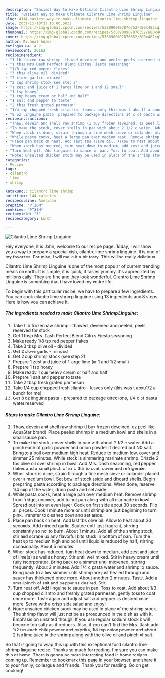 ```yaml
---
description: "Easiest Way to Make Ultimate Cilantro Lime Shrimp Linguine"
title: "Easiest Way to Make Ultimate Cilantro Lime Shrimp Linguine"
slug: 4184-easiest-way-to-make-ultimate-cilantro-lime-shrimp-linguine
date: 2021-11-18T19:18:00.563Z
image: https://img-global.cpcdn.com/recipes/5388900907876352/680x482cq70/cilantro-lime-shrimp-linguine-recipe-main-photo.jpg
thumbnail: https://img-global.cpcdn.com/recipes/5388900907876352/680x482cq70/cilantro-lime-shrimp-linguine-recipe-main-photo.jpg
cover: https://img-global.cpcdn.com/recipes/5388900907876352/680x482cq70/cilantro-lime-shrimp-linguine-recipe-main-photo.jpg
author: Micheal Adams
ratingvalue: 4.2
reviewcount: 26162
recipeingredient:
- "1 lb frozen raw shrimp  thawed deveined and peeled peels reserved for stock"
- "1 tbsp Mrs Dash Perfect Blend Citrus Fiesta seasoning"
- "1/8 tsp red pepper flakes"
- "3 tbsp olive oil  divided"
- "2 clove garlic  minced"
- "2 cup shrimp stock see step 2"
- "1 zest and juice of 1 large lime or 1 and 12 small"
- "1 tsp honey"
- "1 cup heavy cream or half and half"
- "1 salt and pepper to taste"
- "2 tbsp fresh grated parmesan"
- "1/4 cup chopped fresh cilantro  leaves only this was t abou12 a bunch for me"
- "8 oz linguine pasta  prepared to package directions 14 c of pasta water reserved"
recipeinstructions:
- "Thaw, devein and shell raw shrimp (I buy frozen deveined, ez peel like AquaStar brand). Place peeled shrimp in a medium bowl and shells in a small sauce pan."
- "To make the stock, cover shells in pan with about 2 1/2 c water. Add a pinch each of garlic powder and onion powder if desired but NO salt. Bring to a boil over medium high heat. Reduce to medium low, cover and simmer 25 minutes. While stock is simmering marinate shrimp. Drizzle 2 tbs olive oil over shrimp in bowl. Add Mrs. Dash seasoning, red pepper flakes and a small pinch of salt. Stir to coat, cover and refrigerate."
- "When stock is done, strain through a fine mesh sieve or colander placed over a medium bowl. Set bowl of stock aside and discard shells. Begin preparing pasta according to package directions. When done, reserve 1/4 cup of the water, drain pasta and set aside."
- "While pasta cooks, heat a large pan over medium heat. Remove shrimp from fridge, uncover, add to hot pan along with all marinade in bowl. Spread out into an even layer. Cook on first side about 30 seconds. Flip all pieces. Cook 1 minute more or until shrimp are just beginning to turn pink. Transfer to cleaned bowl and set aside."
- "Place pan back on heat. Add last tbs olive oil. Allow to heat about 30 seconds. Add minced garlic. Sautee until just fragrant, stirring constantly so not to burn. About 1 minute. Add all of the shrimp stock, stir and scrape up any flavorful bits stuck in bottom of pan. Turn the heat up to medium high and boil until liquid is reduced by half, stirring occasionally. About 5 minutes."
- "When stock has reduced, turn heat down to medium, add zest and juice of lime(s) as well as honey. Stir until well mixed. Stir in heavy cream until fully incorporated. Bring back to a simmer until thickened, stirring frequently. About 2 minutes. Add 1/4 c pasta water and shrimp to sauce. Bring back to a low simmer until shrimp are just heated through and sauce has thickened once more. About another 2 minutes. Taste. Add a small pinch of salt and pepper as desired. Stir."
- "Turn heat off. Add linguine to sauce in pan. Toss to coat. Add about 1/3 cup chopped cilantro and freshly grated parmesan, gently toss to coat once more. Taste again and adjust salt and pepper as desired once more. Serve with a crisp side salad and enjoy!"
- "Note: unsalted chicken stock may be used in place of the shrimp stock. The shrimp flavor will just not be as pronounced in the dish as with it. Emphasis on unsalted though! If you use regular sodium stock it will become too salty as it reduces. Also, if you can&#39;t find the Mrs. Dash add 1/2 tsp each chile powder and paprika, 1/4 tsp onion powder and about 2 tsp lime juice to the shrimp along with the olive oil and pinch of salt."
categories:
- Recipe
tags:
- cilantro
- lime
- shrimp

katakunci: cilantro lime shrimp 
nutrition: 144 calories
recipecuisine: American
preptime: "PT26M"
cooktime: "PT31M"
recipeyield: "3"
recipecategory: Lunch

---
```



![Cilantro Lime Shrimp Linguine](https://img-global.cpcdn.com/recipes/5388900907876352/680x482cq70/cilantro-lime-shrimp-linguine-recipe-main-photo.jpg)

Hey everyone, it is John, welcome to our recipe page. Today, I will show you a way to prepare a special dish, cilantro lime shrimp linguine. It is one of my favorites. For mine, I will make it a bit tasty. This will be really delicious.

Cilantro Lime Shrimp Linguine is one of the most popular of current trending meals on earth. It is simple, it is quick, it tastes yummy. It's appreciated by millions daily. They are fine and they look wonderful. Cilantro Lime Shrimp Linguine is something that I have loved my entire life.




To begin with this particular recipe, we have to prepare a few ingredients. You can cook cilantro lime shrimp linguine using 13 ingredients and 8 steps. Here is how you can achieve it.

<!--inarticleads1-->

##### The ingredients needed to make Cilantro Lime Shrimp Linguine:

1. Take 1 lb frozen raw shrimp - thawed, deveined and peeled, peels reserved for stock
1. Get 1 tbsp Mrs. Dash Perfect Blend Citrus Fiesta seasoning
1. Make ready 1/8 tsp red pepper flakes
1. Take 3 tbsp olive oil - divided
1. Get 2 clove garlic - minced
1. Get 2 cup shrimp stock (see step 2)
1. Prepare 1 zest and juice of 1 large lime (or 1 and 1/2 small)
1. Prepare 1 tsp honey
1. Make ready 1 cup heavy cream or half and half
1. Prepare 1 salt and pepper to taste
1. Take 2 tbsp fresh grated parmesan
1. Take 1/4 cup chopped fresh cilantro - leaves only (this was t abou1/2 a bunch for me)
1. Get 8 oz linguine pasta - prepared to package directions, 1/4 c of pasta water reserved




<!--inarticleads2-->

##### Steps to make Cilantro Lime Shrimp Linguine:

1. Thaw, devein and shell raw shrimp (I buy frozen deveined, ez peel like AquaStar brand). Place peeled shrimp in a medium bowl and shells in a small sauce pan.
1. To make the stock, cover shells in pan with about 2 1/2 c water. Add a pinch each of garlic powder and onion powder if desired but NO salt. Bring to a boil over medium high heat. Reduce to medium low, cover and simmer 25 minutes. While stock is simmering marinate shrimp. Drizzle 2 tbs olive oil over shrimp in bowl. Add Mrs. Dash seasoning, red pepper flakes and a small pinch of salt. Stir to coat, cover and refrigerate.
1. When stock is done, strain through a fine mesh sieve or colander placed over a medium bowl. Set bowl of stock aside and discard shells. Begin preparing pasta according to package directions. When done, reserve 1/4 cup of the water, drain pasta and set aside.
1. While pasta cooks, heat a large pan over medium heat. Remove shrimp from fridge, uncover, add to hot pan along with all marinade in bowl. Spread out into an even layer. Cook on first side about 30 seconds. Flip all pieces. Cook 1 minute more or until shrimp are just beginning to turn pink. Transfer to cleaned bowl and set aside.
1. Place pan back on heat. Add last tbs olive oil. Allow to heat about 30 seconds. Add minced garlic. Sautee until just fragrant, stirring constantly so not to burn. About 1 minute. Add all of the shrimp stock, stir and scrape up any flavorful bits stuck in bottom of pan. Turn the heat up to medium high and boil until liquid is reduced by half, stirring occasionally. About 5 minutes.
1. When stock has reduced, turn heat down to medium, add zest and juice of lime(s) as well as honey. Stir until well mixed. Stir in heavy cream until fully incorporated. Bring back to a simmer until thickened, stirring frequently. About 2 minutes. Add 1/4 c pasta water and shrimp to sauce. Bring back to a low simmer until shrimp are just heated through and sauce has thickened once more. About another 2 minutes. Taste. Add a small pinch of salt and pepper as desired. Stir.
1. Turn heat off. Add linguine to sauce in pan. Toss to coat. Add about 1/3 cup chopped cilantro and freshly grated parmesan, gently toss to coat once more. Taste again and adjust salt and pepper as desired once more. Serve with a crisp side salad and enjoy!
1. Note: unsalted chicken stock may be used in place of the shrimp stock. The shrimp flavor will just not be as pronounced in the dish as with it. Emphasis on unsalted though! If you use regular sodium stock it will become too salty as it reduces. Also, if you can&#39;t find the Mrs. Dash add 1/2 tsp each chile powder and paprika, 1/4 tsp onion powder and about 2 tsp lime juice to the shrimp along with the olive oil and pinch of salt.




So that is going to wrap this up with this exceptional food cilantro lime shrimp linguine recipe. Thanks so much for reading. I'm sure you can make this at home. There is gonna be more interesting food in home recipes coming up. Remember to bookmark this page in your browser, and share it to your family, colleague and friends. Thank you for reading. Go on get cooking!
